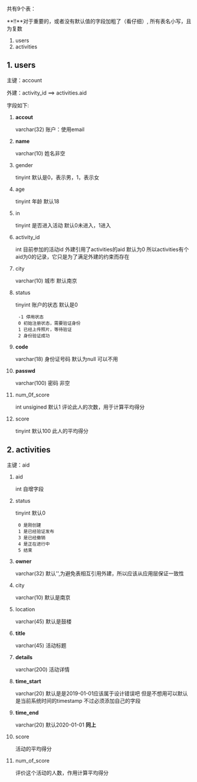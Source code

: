 共有9个表：

**!!**对于重要的，或者没有默认值的字段加粗了（看仔细）, 所有表名小写，且为复数

1. users
2. activities



## 1. users
主键：account

外建：activity_id ==> activities.aid

字段如下:

1. **accout**
    
    varchar(32) 账户：使用email

2. **name**

    varchar(10) 姓名非空 
    
3. gender

    tinyint 默认是0，表示男，1，表示女

4. age
    
    tinyint 年龄 默认18
5. in

    tinyint 是否进入活动 默认0未进入，1进入

6. activity_id

    int 目前参加的活动id 外建引用了activities的aid 默认为0 所以activities有个aid为0的记录，它只是为了满足外建的约束而存在

7. city

    varchar(10) 城市 默认南京
8. status

    tinyint 账户的状态 默认是0

        -1 停用状态
        0 初始注册状态，需要验证身份    
        1 已经上传照片，等待验证
        2 身份验证成功 

9. **code**

    varchar(18) 身份证号码 默认为null 可以不用

10. **passwd**

    varchar(100) 密码 非空

11. num_0f_score

    int unsigined 默认1 评论此人的次数，用于计算平均得分

12. score

    tinyint 默认100 此人的平均得分

## 2. activities
主键：aid

1. aid

    int 自增字段 
2. status

    tinyint 默认0
    
        0 是刚创建
        1 是已经验证发布
        3 是已经撤销
        4 是正在进行中
        5 结束
3. **owner**

    varchar(32) 默认'',为避免表相互引用外建，所以应该从应用层保证一致性

4. city
   
   varchar(10) 默认是南京
5. location

    varchar(45) 默认是鼓楼
6. **title**

    varchar(45) 活动标题
7. **details**

    varchar(200) 活动详情

8. **time_start** 

    varchar(20) 默认是是2019-01-01应该属于设计错误吧 但是不想用可以默认是当前系统时间的timestamp 
    不过必须添加自己的字段

9. **time_end**

    varchar(20) 默认2020-01-01 **同上**

10. score

    活动的平均得分

11. num_of_score

    评价这个活动的人数，作用计算平均得分

